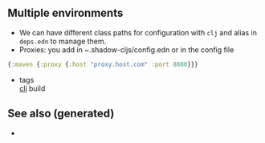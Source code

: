 ## Multiple environments

  - We can have different class paths for configuration with `clj` and
    alias in `deps.edn` to manage them.
  - Proxies: you add in \~.shadow-cljs/config.edn or in the config file

<!-- end list -->

``` clojure
{:maven {:proxy {:host "proxy.host.com" :port 8080}}}
```

  - tags  
    [clj](./../decks/clojure.md) build

## See also (generated)

  -
